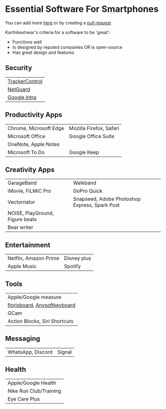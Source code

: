 # Essential Software For Smartphones

You can add more [here](https://github.com/Karthikeshwar1/blog/issues) or by creating a [pull request](https://docs.github.com/en/desktop/contributing-and-collaborating-using-github-desktop/working-with-your-remote-repository-on-github-or-github-enterprise/creating-an-issue-or-pull-request)

Karthikeshwar's criteria for a software to be 'great':

- Functions well
- Is designed by reputed companies OR is open-source
- Has great design and features

## Security

|                                               |
| --------------------------------------------- |
| [TrackerControl](https://trackercontrol.org/) |
| [NetGuard](https://netguard.me/)              |
| [Google Intra](https://getintra.org/#)        |

## Productivity Apps

|                        |                         |
| ---------------------- | ----------------------- |
| Chrome, Microsoft Edge | Mozilla Firefox, Safari |
| Microsoft Office       | Google Office Suite     |
| OneNote, Apple Notes   |                         |
| Microsoft To Do        | Google Keep             |

## Creativity Apps

|                                 |                                               |
| ------------------------------- | --------------------------------------------- |
| GarageBand                      | Walkband                                      |
| iMovie, FiLMiC Pro              | GoPro Quick                                   |
| Vectornator                     | Snapseed, Adobe Photoshop Express, Spark Post |
| NOISE, PlayGround, Figure beats |
| Bear writer                     |                                               |

## Entertainment

|                       |             |
| --------------------- | ----------- |
| Netflix, Amazon Prime | Disney plus |
| Apple Music           | Spotify     |

## Tools

|                                                                                                                  |
| ---------------------------------------------------------------------------------------------------------------- |
| Apple/Google measure                                                                                             |
| [florisboard](https://github.com/florisboard/florisboard), [Anysoftkeyboard](https://anysoftkeyboard.github.io/) |
| GCam                                                                                                             |
| Action Blocks, Siri Shortcuts                                                                                    |

## Messaging

|                   |        |
| ----------------- | ------ |
| WhatsApp, Discord | Signal |

## Health

|                        |
| ---------------------- |
| Apple/Google Health    |
| Nike Run Club/Training |
| Eye Care Plus          |
